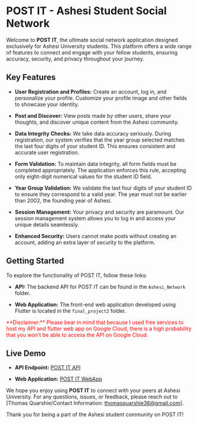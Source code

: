 # POST IT - Ashesi Student Social Network

Welcome to **POST IT**, the ultimate social network application designed exclusively for Ashesi University students. This platform offers a wide range of features to connect and engage with your fellow students, ensuring accuracy, security, and privacy throughout your journey.

## Key Features

- **User Registration and Profiles:** Create an account, log in, and personalize your profile. Customize your profile image and other fields to showcase your identity.

- **Post and Discover:** View posts made by other users, share your thoughts, and discover unique content from the Ashesi community.

- **Data Integrity Checks:** We take data accuracy seriously. During registration, our system verifies that the year group selected matches the last four digits of your student ID. This ensures consistent and accurate user registration.

- **Form Validation:** To maintain data integrity, all form fields must be completed appropriately. The application enforces this rule, accepting only eight-digit numerical values for the student ID field.

- **Year Group Validation:** We validate the last four digits of your student ID to ensure they correspond to a valid year. The year must not be earlier than 2002, the founding year of Ashesi.

- **Session Management:** Your privacy and security are paramount. Our session management system allows you to log in and access your unique details seamlessly.

- **Enhanced Security:** Users cannot make posts without creating an account, adding an extra layer of security to the platform.

## Getting Started

To explore the functionality of POST IT, follow these links:

- **API:** The backend API for POST IT can be found in the `Ashesi_Network` folder.

- **Web Application:** The front-end web application developed using Flutter is located in the `final_project2` folder.

<div style="color:red;">**Disclaimer:** Please bear in mind that because I used free services to host my API and flutter web app on Google Cloud, there is a high probability that you won't be able to access the API on Google Cloud.</div>

## Live Demo

- **API Endpoint:** [POST IT API](https://us-central1-social-network-383614.cloudfunctions.net/social-network)

- **Web Application:** [POST IT WebApp](https://social-network-9cbc8.web.app/#/splash)

We hope you enjoy using **POST IT** to connect with your peers at Ashesi University. For any questions, issues, or feedback, please reach out to [Thomas Quarshie/Contact Information: thomasquarshie36@gmail.com].

Thank you for being a part of the Ashesi student community on POST IT!
